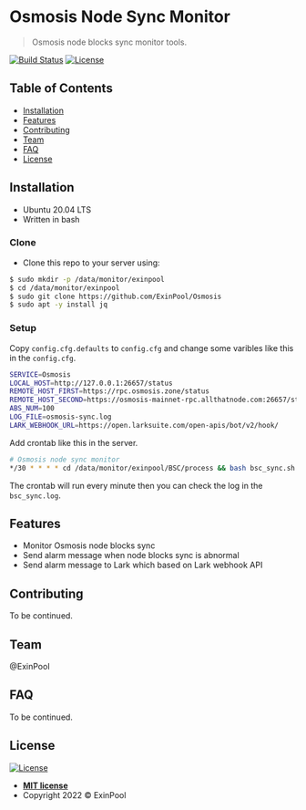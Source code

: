 # Osmosis Node Sync Monitor

> Osmosis node blocks sync monitor tools.

[![Build Status](http://img.shields.io/travis/badges/badgerbadgerbadger.svg?style=flat-square)](https://travis-ci.org/badges/badgerbadgerbadger) [![License](http://img.shields.io/:license-mit-blue.svg?style=flat-square)](http://badges.mit-license.org)

## Table of Contents

- [Installation](#installation)
- [Features](#features)
- [Contributing](#contributing)
- [Team](#team)
- [FAQ](#faq)
- [License](#license)

## Installation

- Ubuntu 20.04 LTS
- Written in bash

### Clone

- Clone this repo to your server using:

``` bash
$ sudo mkdir -p /data/monitor/exinpool
$ cd /data/monitor/exinpool
$ sudo git clone https://github.com/ExinPool/Osmosis
$ sudo apt -y install jq
```

### Setup

Copy `config.cfg.defaults` to `config.cfg` and change some varibles like this in the `config.cfg`.

``` bash
SERVICE=Osmosis
LOCAL_HOST=http://127.0.0.1:26657/status
REMOTE_HOST_FIRST=https://rpc.osmosis.zone/status
REMOTE_HOST_SECOND=https://osmosis-mainnet-rpc.allthatnode.com:26657/status
ABS_NUM=100
LOG_FILE=osmosis-sync.log
LARK_WEBHOOK_URL=https://open.larksuite.com/open-apis/bot/v2/hook/
```

Add crontab like this in the server.

``` bash
# Osmosis node sync monitor
*/30 * * * * cd /data/monitor/exinpool/BSC/process && bash bsc_sync.sh >> bsc_sync.log &
```

The crontab will run every minute then you can check the log in the `bsc_sync.log`.

## Features

- Monitor Osmosis node blocks sync
- Send alarm message when node blocks sync is abnormal
- Send alarm message to Lark which based on Lark webhook API

## Contributing

To be continued.

## Team

@ExinPool

## FAQ

To be continued.

## License

[![License](http://img.shields.io/:license-mit-blue.svg?style=flat-square)](http://badges.mit-license.org)

- **[MIT license](https://opensource.org/licenses/mit-license.php)**
- Copyright 2022 © ExinPool